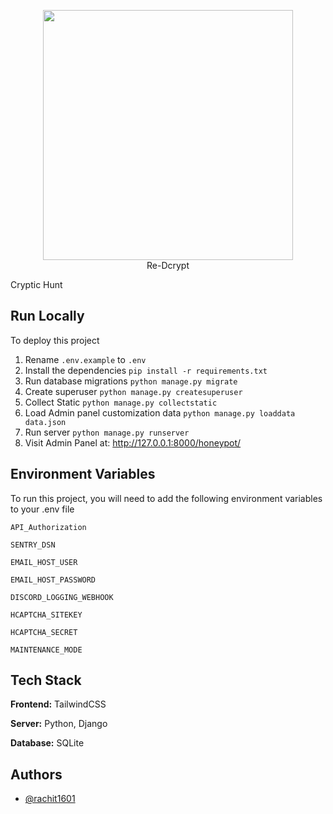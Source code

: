 <p align="center">
<img width="400" src="https://static.redcrypt.ml/logo_banner.svg"><br>
Re-Dcrypt
</p>
Cryptic Hunt

## Run Locally

To deploy this project
1.  Rename `.env.example` to `.env`
2.  Install the dependencies
    `pip install -r requirements.txt`
3.  Run database migrations
    `python manage.py migrate`
4.  Create superuser
    `python manage.py createsuperuser`
5.  Collect Static
    `python manage.py collectstatic`
6.  Load Admin panel customization data
    `python manage.py loaddata data.json`
7.  Run server
    `python manage.py runserver`
8. Visit Admin Panel at:
    http://127.0.0.1:8000/honeypot/

## Environment Variables

To run this project, you will need to add the following environment variables to your .env file

`API_Authorization`

`SENTRY_DSN`

`EMAIL_HOST_USER`

`EMAIL_HOST_PASSWORD`

`DISCORD_LOGGING_WEBHOOK`

`HCAPTCHA_SITEKEY`

`HCAPTCHA_SECRET`

`MAINTENANCE_MODE`

## Tech Stack

**Frontend:** TailwindCSS

**Server:** Python, Django

**Database:** SQLite

## Authors

- [@rachit1601](https://www.github.com/rachit1601)

